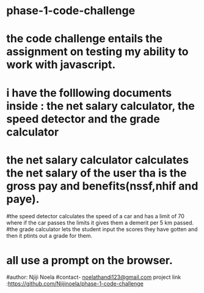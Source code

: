 # phase-1-code-challenge
# the code challenge entails the assignment on testing my ability to work with javascript.
# i have the folllowing documents inside : the net salary calculator, the speed detector and the grade calculator
# the net salary calculator calculates the net salary of the user tha is the gross pay and benefits(nssf,nhif and paye).
#the speed detector calculates the speed of a car and has a limit of 70 where if the car passes the limits it gives them a demerit per 5 km passed.
#the grade calculator lets the student input the scores they have gotten and then it ptints out a grade for them.
# all use a prompt on the browser.
#author: Njiji Noela
#contact- noelathandi123@gmail.com
project link :https://github.com/Njijinoela/phase-1-code-challenge
